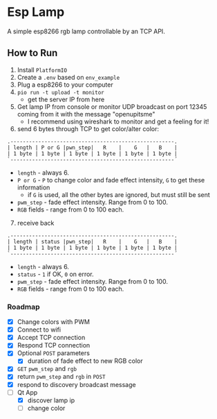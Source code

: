 # Esp Lamp

A simple esp8266 rgb lamp controllable by an TCP API.

## How to Run

1. Install `PlatformIO`
2. Create a `.env` based on `env_example`
3. Plug a esp8266 to your computer
4. `pio run -t upload -t monitor`
    * get the server IP from here
5. Get lamp IP from console or monitor UDP broadcast on port 12345 coming from it with the message "openupitsme"
    * I recommend using wireshark to monitor and get a feeling for it!
6. send 6 bytes through TCP to get color/alter color:

```
.-----------------------------------------------------.
| length | P or G |pwn_step|   R    |    G   |   B    |
| 1 byte | 1 byte | 1 byte | 1 byte | 1 byte | 1 byte |
`-----------------------------------------------------´
```

* `length` - always 6.
* `P or G` - `P` to change color and fade effect intensity, `G` to get these information
    * if `G` is used, all the other bytes are ignored, but must still be sent
* `pwm_step` - fade effect intensity. Range from 0 to 100.
* `RGB` fields - range from 0 to 100 each.

7. receive back

```
.-----------------------------------------------------.
| length | status |pwn_step|   R    |    G   |   B    |
| 1 byte | 1 byte | 1 byte | 1 byte | 1 byte | 1 byte |
`-----------------------------------------------------´
```

* `length` - always 6.
* `status` - `1` if OK, `0` on error.
* `pwm_step` - fade effect intensity. Range from 0 to 100.
* `RGB` fields - range from 0 to 100 each.

### Roadmap

- [x] Change colors with PWM
- [x] Connect to wifi
- [x] Accept TCP connection
- [x] Respond TCP connection
- [x] Optional `POST` parameters
    - [x] duration of fade effect to new RGB color
- [x] `GET` `pwm_step` and `rgb`
- [x] return `pwm_step` and `rgb` in `POST`
- [x] respond to discovery broadcast message
- [ ] Qt App
    - [x] discover lamp ip
    - [ ] change color
